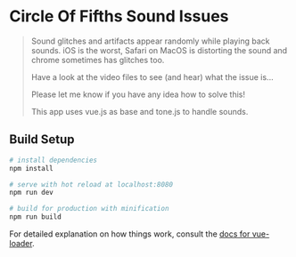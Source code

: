 # Circle Of Fifths Sound Issues

> Sound glitches and artifacts appear randomly while playing back sounds. iOS is the worst, Safari on MacOS is distorting the sound and chrome sometimes has glitches too.
>
> Have a look at the video files to see (and hear) what the issue is...
>
> Please let me know if you have any idea how to solve this!
>
> This app uses vue.js as base and tone.js to handle sounds.


## Build Setup

``` bash
# install dependencies
npm install

# serve with hot reload at localhost:8080
npm run dev

# build for production with minification
npm run build
```

For detailed explanation on how things work, consult the [docs for vue-loader](http://vuejs.github.io/vue-loader).
